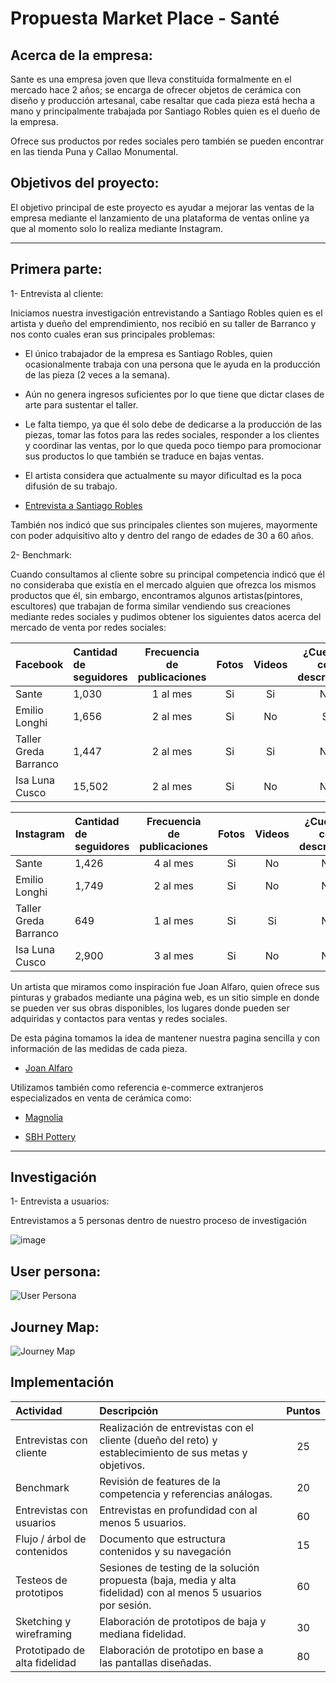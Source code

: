 # Propuesta Market Place - Santé

## Acerca de la empresa:

Sante es una empresa joven que lleva constituida formalmente en el mercado hace 2 años; se encarga de ofrecer objetos de cerámica con diseño y producción artesanal, cabe resaltar que cada pieza está hecha a mano y principalmente trabajada por Santiago Robles quien es el dueño de la empresa.

Ofrece sus productos por redes sociales pero también se pueden encontrar en las tienda Puna y Callao Monumental.

 
## Objetivos del proyecto:

El objetivo principal de este proyecto es ayudar a mejorar las ventas de la empresa mediante el lanzamiento de una plataforma de ventas online ya que al momento solo lo realiza mediante Instagram.

***

## Primera parte:

1- Entrevista al cliente:

Iniciamos nuestra investigación entrevistando a Santiago Robles quien es el artista y dueño del emprendimiento, nos recibió en su taller de Barranco y nos conto cuales eran sus principales problemas:

* El único trabajador de la empresa es Santiago Robles, quien ocasionalmente trabaja con una persona que le ayuda en la producción de las pieza (2 veces a la semana).

* Aún no genera ingresos suficientes por lo que tiene que dictar clases de arte para sustentar el taller.

* Le falta tiempo, ya que él solo debe de dedicarse a la producción de las piezas, tomar las fotos para las redes sociales, responder a los clientes y coordinar las ventas, por lo que queda poco tiempo para promocionar sus productos lo que también se traduce en bajas ventas.

* El artista considera que actualmente su mayor dificultad es la poca difusión de su trabajo.

- [Entrevista a Santiago Robles](https://www.youtube.com/watch?v=rCJKPO7NsI4&t=642s/)


También nos indicó que sus principales clientes son mujeres, mayormente con poder adquisitivo alto y dentro del rango de edades de 30 a 60 años. 

2- Benchmark:

Cuando consultamos al cliente sobre su principal competencia indicó que él no consideraba que existía en el mercado alguien que ofrezca los mismos productos que él, sin embargo, encontramos algunos artistas(pintores, escultores) que trabajan de forma similar vendiendo sus creaciones mediante redes sociales y pudimos obtener los siguientes datos acerca del mercado de venta por redes sociales:


|Facebook|Cantidad de seguidores|Frecuencia de publicaciones|Fotos|Videos|¿Cuentan con descripción|Precio|
|:----|:---|:---:|:---:|:----:|:----:|:----:|
Sante|1,030|1 al mes|Si|Si|No|No|
Emilio Longhi|1,656|2 al mes|Si|No|Si|No|
Taller Greda Barranco|1,447|2 al mes|Si|Si|No|No|
Isa Luna Cusco|15,502|2 al mes|Si|No|No|No|

|Instagram|Cantidad de seguidores|Frecuencia de publicaciones|Fotos|Videos|¿Cuentan con descripción|Precio|
|:----|:---|:---:|:---:|:----:|:----:|:----:|
Sante|1,426|4 al mes|Si|No|No|No|
Emilio Longhi|1,749|2 al mes|Si|No|No|No|
Taller Greda Barranco|649|1 al mes|Si|Si|No|No|
Isa Luna Cusco|2,900|3 al mes|Si|No|No|No|

Un artista que miramos como inspiración fue Joan Alfaro, quien ofrece sus pinturas y grabados mediante una página web, es un sitio simple en donde se pueden ver sus obras disponibles, los lugares donde pueden ser adquiridas y contactos para ventas y redes sociales.

De esta página tomamos la idea de mantener nuestra pagina sencilla y con información de las medidas de cada pieza.


- [Joan Alfaro](https://joanalfaro.pe/)

Utilizamos también como referencia e-commerce extranjeros especializados en venta de cerámica como:

- [Magnolia](https://shop.magnolia.com/collections/best-sellers/products/magnolia-mug/)

- [SBH Pottery](https://sbhpottery.bigcartel.com/products/)


***

## Investigación

1- Entrevista a usuarios:

Entrevistamos a 5 personas dentro de nuestro proceso de investigación



![image](https://user-images.githubusercontent.com/51096946/63953517-16789200-ca47-11e9-9b56-221ae26cf401.png)



## User persona:
![User Persona](https://user-images.githubusercontent.com/51096946/63943704-cc3ae500-ca35-11e9-9db0-3e49b1ef46c7.png)

## Journey Map:
![Journey Map](https://user-images.githubusercontent.com/51096946/63944502-3b650900-ca37-11e9-88a0-49fa7c6716b5.png)














## Implementación



|Actividad|Descripción|Puntos|
|:----|:---|:---:|
|Entrevistas con cliente|Realización de entrevistas con el cliente (dueño del reto) y establecimiento de sus metas y objetivos.|25|
|Benchmark| Revisión de features de la competencia y referencias análogas. | 20 |
|Entrevistas con usuarios| Entrevistas en profundidad con al menos 5 usuarios. | 60 |
|Flujo / árbol de contenidos|Documento que estructura contenidos y su navegación|15|
|Testeos de prototipos| Sesiones de testing de la solución propuesta (baja, media y alta fidelidad) con al menos 5 usuarios por sesión. | 60 |
|Sketching y wireframing| Elaboración de prototipos de baja y mediana fidelidad. | 30 |
|Prototipado de alta fidelidad| Elaboración de prototipo en base a las pantallas diseñadas. | 80 |










